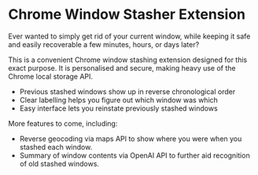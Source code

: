 # Chrome Window Stasher Extension

Ever wanted to simply get rid of your current window, while keeping it safe and easily recoverable a few minutes, hours, or days later?

This is a convenient Chrome window stashing extension designed for this exact purpose. It is personalised and secure, making heavy use of the Chrome local storage API.

- Previous stashed windows show up in reverse chronological order
- Clear labelling helps you figure out which window was which
- Easy interface lets you reinstate previously stashed windows

More features to come, including:

- Reverse geocoding via maps API to show where you were when you stashed each window.
- Summary of window contents via OpenAI API to further aid recognition of old stashed windows.